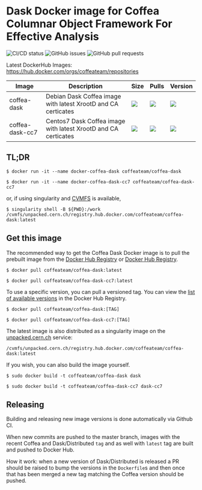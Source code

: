 # Dask Docker image for Coffea Columnar Object Framework For Effective Analysis

![CI/CD status](https://github.com/CoffeaTeam/docker-coffea-dask/workflows/PullRequest/badge.svg)
![GitHub issues](https://img.shields.io/github/issues/coffeateam/docker-coffea-dask)
![GitHub pull requests](https://img.shields.io/github/issues-pr/coffeateam/docker-coffea-dask)

Latest DockerHub Images: https://hub.docker.com/orgs/coffeateam/repositories

| Image           | Description                                   |  Size | Pulls | Version | 
|-----------------|-----------------------------------------------|--------------|-------------|-------------|
| coffea-dask     | Debian Dask Coffea image with latest XrootD and CA certicates            | ![](https://img.shields.io/docker/image-size/coffeateam/coffea-dask?sort=date) | ![](https://img.shields.io/docker/pulls/coffeateam/coffea-dask?sort=date) | ![](https://img.shields.io/docker/v/coffeateam/coffea-dask?sort=date) 
| coffea-dask-cc7     | Centos7 Dask Coffea image with latest XrootD and CA certicates            | ![](https://img.shields.io/docker/image-size/coffeateam/coffea-dask-cc7?sort=date) | ![](https://img.shields.io/docker/pulls/coffeateam/coffea-dask-cc7?sort=date) | ![](https://img.shields.io/docker/v/coffeateam/coffea-dask-cc7?sort=date) 


## TL;DR

```console
$ docker run -it --name docker-coffea-dask coffeateam/coffea-dask
```

```console
$ docker run -it --name docker-coffea-dask-cc7 coffeateam/coffea-dask-cc7
```

or, if using singularity and [CVMFS](https://cernvm.cern.ch/fs/) is available,
```console
$ singularity shell -B ${PWD}:/work /cvmfs/unpacked.cern.ch/registry.hub.docker.com/coffeateam/coffea-dask:latest
```

## Get this image

The recommended way to get the Coffea Dask Docker image is to pull the prebuilt image from the [Docker Hub Registry](https://hub.docker.com/r/coffeateam/coffea-dask) or [Docker Hub Registry](https://hub.docker.com/r/coffeateam/coffea-dask-cc7).

```console
$ docker pull coffeateam/coffea-dask:latest
```

```console
$ docker pull coffeateam/coffea-dask-cc7:latest
```

To use a specific version, you can pull a versioned tag. You can view the [list of available versions](https://hub.docker.com/r/coffeateam/coffea-dask/tags) in the Docker Hub Registry.

```console
$ docker pull coffeateam/coffea-dask:[TAG]
```

```console
$ docker pull coffeateam/coffea-dask-cc7:[TAG]
```

The latest image is also distributed as a singularity image on the [unpacked.cern.ch](https://indico.cern.ch/event/764570/contributions/3173502/attachments/1735975/2807816/CVMFS-unpacked.pdf) service:

```
/cvmfs/unpacked.cern.ch/registry.hub.docker.com/coffeateam/coffea-dask:latest
```

If you wish, you can also build the image yourself.

```console
$ sudo docker build -t coffeateam/coffea-dask dask
```

```console
$ sudo docker build -t coffeateam/coffea-dask-cc7 dask-cc7
```

## Releasing

Building and releasing new image versions is done automatically via Github CI.

When new commits are pushed to the master branch, images with the recent Coffea and Dask/Distributed `tag` and as well with `latest` tag are built and pushed to Docker Hub.

How it work: when a new version of Dask/Distributed is released a PR should be raised to bump the versions in the `Dockerfile`s and then once that has been merged a new tag matching the Coffea version should be pushed.
